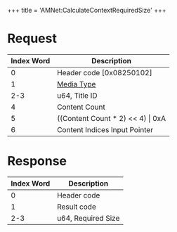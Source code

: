 +++
title = 'AMNet:CalculateContextRequiredSize'
+++

# Request

| Index Word | Description                                            |
|------------|--------------------------------------------------------|
| 0          | Header code \[0x08250102\]                             |
| 1          | [Media Type](Filesystem_services#MediaType "wikilink") |
| 2-3        | u64, Title ID                                          |
| 4          | Content Count                                          |
| 5          | ((Content Count \* 2) \<\< 4) \| 0xA                   |
| 6          | Content Indices Input Pointer                          |

# Response

| Index Word | Description        |
|------------|--------------------|
| 0          | Header code        |
| 1          | Result code        |
| 2-3        | u64, Required Size |